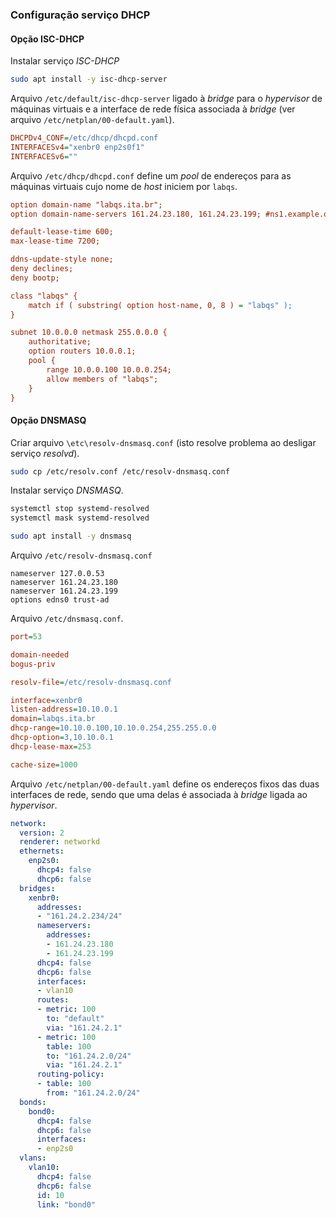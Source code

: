 

### Configuração serviço DHCP

#### Opção ISC-DHCP

Instalar serviço *ISC-DHCP*

```bash
sudo apt install -y isc-dhcp-server
```

Arquivo `/etc/default/isc-dhcp-server` ligado à _bridge_ para o _hypervisor_ de máquinas virtuais e a interface de rede física associada à _bridge_ (ver arquivo `/etc/netplan/00-default.yaml`).

```ini
DHCPDv4_CONF=/etc/dhcp/dhcpd.conf
INTERFACESv4="xenbr0 enp2s0f1"
INTERFACESv6=""
```

Arquivo `/etc/dhcp/dhcpd.conf` define um _pool_ de endereços para as máquinas virtuais cujo nome de _host_ iniciem por `labqs`.

```ini
option domain-name "labqs.ita.br";
option domain-name-servers 161.24.23.180, 161.24.23.199; #ns1.example.org, ns2.example.org;

default-lease-time 600;
max-lease-time 7200;

ddns-update-style none;
deny declines;
deny bootp;

class "labqs" {
    match if ( substring( option host-name, 0, 8 ) = "labqs" );
}

subnet 10.0.0.0 netmask 255.0.0.0 {
    authoritative;
    option routers 10.0.0.1;
    pool {
        range 10.0.0.100 10.0.0.254;
        allow members of "labqs";
    }
}
```

#### Opção DNSMASQ

Criar arquivo `\etc\resolv-dnsmasq.conf` (isto resolve problema ao desligar serviço *resolvd*).

```bash
sudo cp /etc/resolv.conf /etc/resolv-dnsmasq.conf
```

Instalar serviço *DNSMASQ*.

```bash
systemctl stop systemd-resolved
systemctl mask systemd-resolved

sudo apt install -y dnsmasq
```

Arquivo `/etc/resolv-dnsmasq.conf`

```
nameserver 127.0.0.53
nameserver 161.24.23.180
nameserver 161.24.23.199
options edns0 trust-ad
```

Arquivo `/etc/dnsmasq.conf`.

```ini
port=53

domain-needed
bogus-priv

resolv-file=/etc/resolv-dnsmasq.conf

interface=xenbr0
listen-address=10.10.0.1
domain=labqs.ita.br
dhcp-range=10.10.0.100,10.10.0.254,255.255.0.0
dhcp-option=3,10.10.0.1
dhcp-lease-max=253

cache-size=1000
```

Arquivo `/etc/netplan/00-default.yaml` define os endereços fixos das duas interfaces de rede, sendo que uma delas é associada à _bridge_ ligada ao _hypervisor_.

```yaml
network:
  version: 2
  renderer: networkd
  ethernets:
    enp2s0:
      dhcp4: false
      dhcp6: false
  bridges:
    xenbr0:
      addresses:
      - "161.24.2.234/24"
      nameservers:
        addresses:
        - 161.24.23.180
        - 161.24.23.199
      dhcp4: false
      dhcp6: false
      interfaces:
      - vlan10
      routes:
      - metric: 100
        to: "default"
        via: "161.24.2.1"
      - metric: 100
        table: 100
        to: "161.24.2.0/24"
        via: "161.24.2.1"
      routing-policy:
      - table: 100
        from: "161.24.2.0/24"
  bonds:
    bond0:
      dhcp4: false
      dhcp6: false
      interfaces:
      - enp2s0
  vlans:
    vlan10:
      dhcp4: false
      dhcp6: false
      id: 10
      link: "bond0"
```

